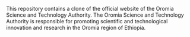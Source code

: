 This repository contains a clone of the official website of the Oromia Science and Technology Authority. The Oromia Science and Technology Authority is responsible for promoting scientific and technological innovation and research in the Oromia region of Ethiopia.